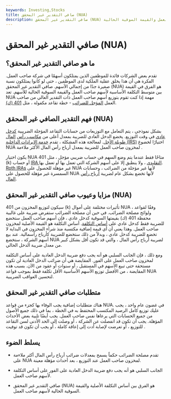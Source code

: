 ```yaml
---
keywords: Investing,Stocks
title: صافي التقدير غير المحقق (NUA)
description: صافي التقدير غير المحقق (NUA) هو الفرق في القيمة بين متوسط أساس التكلفة لأسهم صاحب العمل والقيمة السوقية الحالية.
---
```


# صافي التقدير غير المحقق (NUA)
## ما هو صافي التقدير غير المحقق؟

تقدم بعض الشركات فائدة للموظفين الذين يمتلكون أسهمًا في شركة صاحب العمل. الفكرة هي أن هذا يخلق عقلية الملكية لدى الموظفين ، حتى لو كانوا يمتلكون نسبة صغيرة جدًا من إجمالي الأسهم. صافي التقدير غير المحقق (NUA) هو الفرق في القيمة بين متوسط التكلفة الأساسية لأسهم صاحب العمل والقيمة السوقية الحالية للأسهم. تعد NUA مهمة إذا كنت تقوم بتوزيع أسهم صاحب العمل ذات التقدير العالي من صاحب العمل [المؤجل للضرائب](/taxdeferred) - خطة تقاعد مكفولة ، مثل [401 (ك)](/401kplan).

## فهم التقدير الصافي غير المحقق (NUA)

بشكل نموذجي ، يتم التعامل مع التوزيعات من حسابات التقاعد المؤجلة الضريبية [كدخل عادي](/ordinaryincome) في وقت التوزيع. يخضع الدخل العادي للضريبة بمعدل أعلى من [مكاسب رأس](/capitalgain) [المال طويلة الأجل](/capitalgain). لمعالجة هذه المشكلة ، تقدم [خدمة الإيرادات الداخلية (IRS)](/irs) اختيارًا لخضوع NUA لمخزون صاحب العمل للضريبة بمعدل أرباح رأس المال الأكثر ملاءمة .

يكون اختيار NUA متاحًا فقط عندما يتم وضع السهم في حساب ضريبي مؤجل ، مثل 401 (k) أو حساب [IRA التقليدي](/ira) ، ولا ينطبق إلا على أسهم الشركة التي تعمل بها أو تعمل بها. [Roth IRAs](/rothira) غير مؤهلة للحصول على NUA لأنها غير مؤجلة من الضرائب ، وحسابات السمسرة غير مؤهلة للحصول على NUA لأنها تخضع بشكل عام لضريبة [أرباح رأس المال](/capital_gains_tax).

## مزايا وعيوب صافي التقدير غير المحقق (NUA)

سيكون لتوزيع المخزون من 401 (k) تأثيرات مختلفة على أموال NUA ، وفقًا لقواعد ولوائح مصلحة الضرائب. في حين أن مصلحة الضرائب ستفرض ضريبة على غالبية محفظة 401 (ك) بقيمتها السوقية كدخل عادي ، فإن أسهم صاحب العمل ستخضع للضريبة فقط كدخل عادي على [أساس التكلفة](/costbasis). أساس التكلفة هو القيمة الأصلية لمخزون صاحب العمل. وهذا يعني أن أي قيمة إضافية مكتسبة منذ شراء المخزون في البداية لا تخضع للضريبة كدخل عادي ، وبدلاً من ذلك ستخضع للضريبة كأرباح رأسمالية. عند بيع أسهم الشركة ، ستخضع NUA لضريبة أرباح رأس المال ، والتي قد تكون أقل بشكل كبير من معدل ضريبة الدخل الحالي.

ومع ذلك ، فإن الجانب السلبي هو أنه يجب دفع ضريبة الدخل العادية على أساس التكلفة لمخزون صاحب العمل على الفور. المقايضة هي أن ضرائب الدخل العادية لن تكون مستحقة حتى تبيع الأسهم في المستقبل ، أو سنوات أو عقود من الآن. بسبب هذه المقايضة ، من الأفضل توزيع الأسهم الأساسية الأقل تكلفة فقط بموجب قواعد NUA لتحسين العواقب الضريبية.

## متطلبات صافي التقدير غير المحقق

هناك متطلبات إضافية يجب الوفاء بها كجزء من قواعد NUA. في غضون عام واحد ، يجب عليك توزيع كامل الرصيد المكتسب المحتفظ به في الخطة ، بما في ذلك جميع الأصول من جميع الحسابات التي يرعاها نفس صاحب العمل. يجب أيضًا تلبية بعض الأحداث المؤهلة. يجب أن تكون قد انفصلت عن الشركة ، أو وصلت إلى الحد الأدنى لسن التقاعد للتوزيع ، أو تعرضت لإصابة أدت إلى إعاقة كاملة ، أو يجب أن تكون قد توفيت .

## يسلط الضوء

- تقدم مصلحة الضرائب حكماً يسمح بمعدلات ضرائب أرباح رأس المال أكثر ملاءمة على NUA لمخزون صاحب العمل عند التوزيع ، بعد أحداث مؤهلة معينة.

- الجانب السلبي هو أنه يجب دفع ضريبة الدخل العادية على الفور على أساس التكلفة لأسهم صاحب العمل.

- صافي التقدير غير المحقق (NUA) هو الفرق بين أساس التكلفة الأصلية والقيمة السوقية الحالية لأسهم صاحب العمل.

